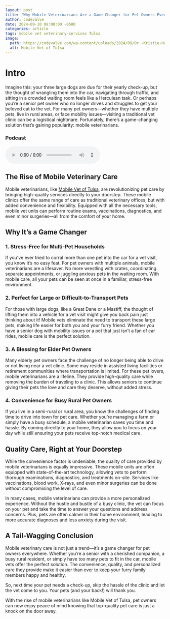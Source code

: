 ```yaml
---
layout: post
title: "Why Mobile Veterinarians Are a Game Changer for Pet Owners Everywhere"
author: codevalve
date: 2024-09-10 08:00:00 -0500
categories: article
tags: mobile vet veterinary-services Tulsa
image:
  path: https://codevalve.com/wp-content/uploads/2024/09/Dr.-Kristie-Hartle.png)
  alt: Mobile Vet of Tulsa
---
```


# Intro

Imagine this: your three large dogs are due for their yearly check-up, but the thought of wrangling them into the car, navigating through traffic, and sitting in a crowded waiting room feels like a Herculean task. Or perhaps you’re a senior pet owner who no longer drives and struggles to get your beloved cat to the vet. For many pet owners—whether they have multiple pets, live in rural areas, or face mobility issues—visiting a traditional vet clinic can be a logistical nightmare. Fortunately, there’s a game-changing solution that’s gaining popularity: mobile veterinarians.

### Podcast

<audio ref='postcast' src="https://codevalve.com/wp-content/uploads/2024/09/Mobile-Vet-Of-Tulsa-PodcastRadio-Spot.mp3" controls></audio>

## The Rise of Mobile Veterinary Care

Mobile veterinarians, like [Mobile Vet of Tulsa](https://www.mobilevetoftulsa.com/about-us/), are revolutionizing pet care by bringing high-quality services directly to your doorstep. These mobile clinics offer the same range of care as traditional veterinary offices, but with added convenience and flexibility. Equipped with all the necessary tools, mobile vet units can perform routine exams, vaccinations, diagnostics, and even minor surgeries—all from the comfort of your home.

## Why It’s a Game Changer

### 1. Stress-Free for Multi-Pet Households
If you’ve ever tried to corral more than one pet into the car for a vet visit, you know it’s no easy feat. For pet owners with multiple animals, mobile veterinarians are a lifesaver. No more wrestling with crates, coordinating separate appointments, or juggling anxious pets in the waiting room. With mobile care, all your pets can be seen at once in a familiar, stress-free environment.

### 2. Perfect for Large or Difficult-to-Transport Pets
For those with large dogs, like a Great Dane or a Mastiff, the thought of lifting them into a vehicle for a vet visit might give you back pain just thinking about it! Mobile vets eliminate the need to transport these large pets, making life easier for both you and your furry friend. Whether you have a senior dog with mobility issues or a pet that just isn’t a fan of car rides, mobile care is the perfect solution.

### 3. A Blessing for Elder Pet Owners
Many elderly pet owners face the challenge of no longer being able to drive or not living near a vet clinic. Some may reside in assisted living facilities or retirement communities where transportation is limited. For these pet lovers, mobile veterinarians are a lifeline. They provide high-quality care while removing the burden of traveling to a clinic. This allows seniors to continue giving their pets the love and care they deserve, without added stress.

### 4. Convenience for Busy Rural Pet Owners
If you live in a semi-rural or rural area, you know the challenges of finding time to drive into town for pet care. Whether you’re managing a farm or simply have a busy schedule, a mobile veterinarian saves you time and hassle. By coming directly to your home, they allow you to focus on your day while still ensuring your pets receive top-notch medical care.

## Quality Care, Right at Your Doorstep

While the convenience factor is undeniable, the quality of care provided by mobile veterinarians is equally impressive. These mobile units are often equipped with state-of-the-art technology, allowing vets to perform thorough examinations, diagnostics, and treatments on-site. Services like vaccinations, blood work, X-rays, and even minor surgeries can be done without compromising the level of care.

In many cases, mobile veterinarians can provide a more personalized experience. Without the hustle and bustle of a busy clinic, the vet can focus on your pet and take the time to answer your questions and address concerns. Plus, pets are often calmer in their home environment, leading to more accurate diagnoses and less anxiety during the visit.

## A Tail-Wagging Conclusion

Mobile veterinary care is not just a trend—it’s a game changer for pet owners everywhere. Whether you’re a senior with a cherished companion, a busy rural resident, or simply have too many pets to fit in the car, mobile vets offer the perfect solution. The convenience, quality, and personalized care they provide make it easier than ever to keep your furry family members happy and healthy.

So, next time your pet needs a check-up, skip the hassle of the clinic and let the vet come to you. Your pets (and your back!) will thank you.

With the rise of mobile veterinarians like Mobile Vet of Tulsa, pet owners can now enjoy peace of mind knowing that top-quality pet care is just a knock on the door away.
